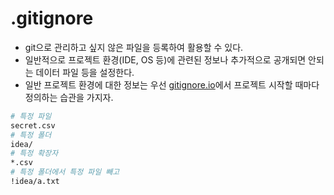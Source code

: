 # .gitignore

* git으로 관리하고 싶지 않은 파일을 등록하여 활용할 수 있다.
* 일반적으로 프로젝트 환경(IDE, OS 등)에 관련된 정보나 추가적으로 공개되면 안되는 데이터 파일 등을 설정한다.
* 일반 프로젝트 환경에 대한 정보는 우선 [gitignore.io](https://gitignore.io)에서 프로젝트 시작할 때마다 정의하는 습관을 가지자.

```bash
# 특정 파일
secret.csv
# 특정 폴더
idea/
# 특정 확장자
*.csv
# 특정 폴더에서 특정 파일 빼고
!idea/a.txt
```
